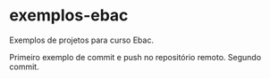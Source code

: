 # exemplos-ebac
Exemplos de projetos para curso Ebac.


Primeiro exemplo de commit e push no repositório remoto.
Segundo commit.
